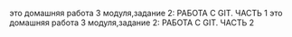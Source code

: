 это домашняя работа 3 модуля,задание 2: РАБОТА С GIT. ЧАСТЬ 1
это домашняя работа 3 модуля,задание 2: РАБОТА С GIT. ЧАСТЬ 2
